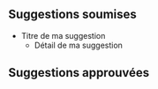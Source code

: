 ## Suggestions soumises
- Titre de ma suggestion
	- Détail de ma suggestion
## Suggestions approuvées